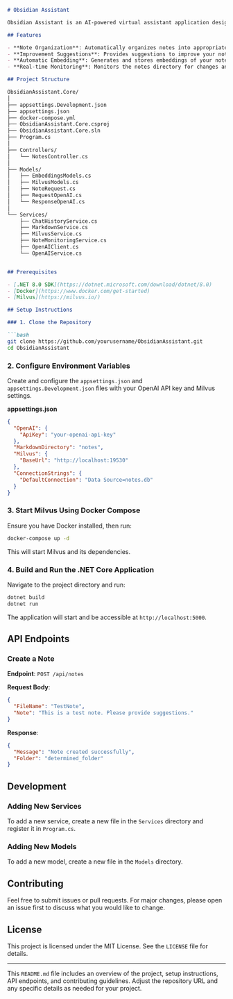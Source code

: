 ```markdown
# Obsidian Assistant

Obsidian Assistant is an AI-powered virtual assistant application designed to help you organize your notes in Obsidian. It suggests improvements to your notes and automatically generates markdown files. The assistant uses OpenAI for natural language processing and Milvus for vector storage and similarity search.

## Features

- **Note Organization**: Automatically organizes notes into appropriate folders based on their content.
- **Improvement Suggestions**: Provides suggestions to improve your notes using OpenAI.
- **Automatic Embedding**: Generates and stores embeddings of your notes using Milvus.
- **Real-time Monitoring**: Monitors the notes directory for changes and updates embeddings in real-time.

## Project Structure

ObsidianAssistant.Core/
│
├── appsettings.Development.json
├── appsettings.json
├── docker-compose.yml
├── ObsidianAssistant.Core.csproj
├── ObsidianAssistant.Core.sln
├── Program.cs
│
├── Controllers/
│   └── NotesController.cs
│
├── Models/
│   ├── EmbeddingsModels.cs
│   ├── MilvusModels.cs
│   ├── NoteRequest.cs
│   ├── RequestOpenAI.cs
│   └── ResponseOpenAI.cs
│
└── Services/
    ├── ChatHistoryService.cs
    ├── MarkdownService.cs
    ├── MilvusService.cs
    ├── NoteMonitoringService.cs
    ├── OpenAIClient.cs
    └── OpenAIService.cs


## Prerequisites

- [.NET 8.0 SDK](https://dotnet.microsoft.com/download/dotnet/8.0)
- [Docker](https://www.docker.com/get-started)
- [Milvus](https://milvus.io/)

## Setup Instructions

### 1. Clone the Repository

```bash
git clone https://github.com/yourusername/ObsidianAssistant.git
cd ObsidianAssistant
```

### 2. Configure Environment Variables

Create and configure the `appsettings.json` and `appsettings.Development.json` files with your OpenAI API key and Milvus settings.

**appsettings.json**

```json
{
  "OpenAI": {
    "ApiKey": "your-openai-api-key"
  },
  "MarkdownDirectory": "notes",
  "Milvus": {
    "BaseUrl": "http://localhost:19530"
  },
  "ConnectionStrings": {
    "DefaultConnection": "Data Source=notes.db"
  }
}
```

### 3. Start Milvus Using Docker Compose

Ensure you have Docker installed, then run:

```bash
docker-compose up -d
```

This will start Milvus and its dependencies.

### 4. Build and Run the .NET Core Application

Navigate to the project directory and run:

```bash
dotnet build
dotnet run
```

The application will start and be accessible at `http://localhost:5000`.

## API Endpoints

### Create a Note

**Endpoint**: `POST /api/notes`

**Request Body**:

```json
{
  "FileName": "TestNote",
  "Note": "This is a test note. Please provide suggestions."
}
```

**Response**:

```json
{
  "Message": "Note created successfully",
  "Folder": "determined_folder"
}
```

## Development

### Adding New Services

To add a new service, create a new file in the `Services` directory and register it in `Program.cs`.

### Adding New Models

To add a new model, create a new file in the `Models` directory.

## Contributing

Feel free to submit issues or pull requests. For major changes, please open an issue first to discuss what you would like to change.

## License

This project is licensed under the MIT License. See the `LICENSE` file for details.

---

This `README.md` file includes an overview of the project, setup instructions, API endpoints, and contributing guidelines. Adjust the repository URL and any specific details as needed for your project.
```
